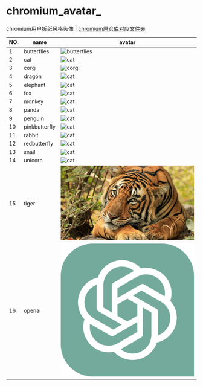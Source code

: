 # chromium_avatar_
chromium用户折纸风格头像 | [chromium原仓库对应文件夹](https://github.com/chromium/chromium/tree/7797b8c8b6a322bb820452b554279e8c24a6982b/ui/chromeos/resources/default_200_percent/default_user_images/origami)

| NO. | name | avatar |
|-----|-----|---------|
| 1 | butterflies | ![butterflies](./avatar/avatar_butterflies.png) |
| 2 | cat | ![cat](./avatar/avatar_cat.png) |
| 3 | corgi | ![corgi](./avatar/avatar_corgi.png) |
| 4 | dragon | ![cat](./avatar/avatar_dragon.png) |
| 5 | elephant | ![cat](./avatar/avatar_elephant.png) |
| 6 | fox | ![cat](./avatar/avatar_fox.png) |
| 7 | monkey | ![cat](./avatar/avatar_monkey.png) |
| 8 | panda | ![cat](./avatar/avatar_panda.png) |
| 9 | penguin | ![cat](./avatar/avatar_penguin.png) |
| 10 | pinkbutterfly | ![cat](./avatar/avatar_pinkbutterfly.png) |
| 11 | rabbit | ![cat](./avatar/avatar_rabbit.png) |
| 12 | redbutterfly | ![cat](./avatar/avatar_redbutterfly.png) |
| 13 | snail | ![cat](./avatar/avatar_snail.png) |
| 14 | unicorn | ![cat](./avatar/avatar_unicorn.png) |
| 15 | tiger | ![cat](./avatar/prettyboy.jpg) |
| 16 | openai | ![cat](./avatar/openai.svg) |
